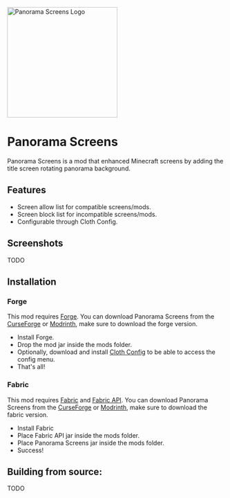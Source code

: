 <img alt="Panorama Screens Logo" height="255" src="images/logo.gif" title="Logo" width="255"/>

# Panorama Screens
Panorama Screens is a mod that enhanced Minecraft screens by adding the title screen rotating panorama background.

## Features
- Screen allow list for compatible screens/mods.
- Screen block list for incompatible screens/mods.
- Configurable through Cloth Config.

## Screenshots
TODO
## Installation
### Forge
This mod requires [Forge](https://files.minecraftforge.net/). You can download Panorama Screens from the [CurseForge](https://www.curseforge.com/minecraft/mc-mods/panorama-screens) or [Modrinth](https://modrinth.com/mod/panorama-screens/), make sure to download the forge version.
- Install Forge.
- Drop the mod jar inside the mods folder.
- Optionally, download and install [Cloth Config](https://modrinth.com/mod/cloth-config) to be able to access the config menu.
- That's all!
### Fabric
This mod requires [Fabric](https://fabricmc.net/use/) and [Fabric API](https://www.curseforge.com/minecraft/mc-mods/fabric-api). You can download Panorama Screens from the [CurseForge](https://www.curseforge.com/minecraft/mc-mods/panorama-screens) or [Modrinth](https://modrinth.com/mod/panorama-screens/), make sure to download the fabric version.
- Install Fabric
- Place Fabric API jar inside the mods folder.
- Place Panorama Screens jar inside the mods folder.
- Success!

## Building from source:
TODO
